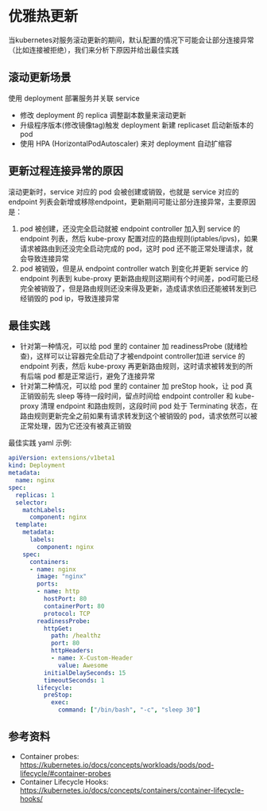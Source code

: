 # 优雅热更新

当kubernetes对服务滚动更新的期间，默认配置的情况下可能会让部分连接异常（比如连接被拒绝），我们来分析下原因并给出最佳实践

## 滚动更新场景

使用 deployment 部署服务并关联 service

- 修改 deployment 的 replica 调整副本数量来滚动更新
- 升级程序版本(修改镜像tag)触发 deployment 新建 replicaset 启动新版本的 pod
- 使用 HPA (HorizontalPodAutoscaler) 来对 deployment 自动扩缩容

## 更新过程连接异常的原因

滚动更新时，service 对应的 pod 会被创建或销毁，也就是 service 对应的 endpoint 列表会新增或移除endpoint，更新期间可能让部分连接异常，主要原因是：

1. pod 被创建，还没完全启动就被 endpoint controller 加入到 service 的 endpoint 列表，然后 kube-proxy 配置对应的路由规则(iptables/ipvs)，如果请求被路由到还没完全启动完成的 pod，这时 pod 还不能正常处理请求，就会导致连接异常
2. pod 被销毁，但是从 endpoint controller watch 到变化并更新 service 的 endpoint 列表到 kube-proxy 更新路由规则这期间有个时间差，pod可能已经完全被销毁了，但是路由规则还没来得及更新，造成请求依旧还能被转发到已经销毁的 pod ip，导致连接异常

## 最佳实践

- 针对第一种情况，可以给 pod 里的 container 加 readinessProbe (就绪检查)，这样可以让容器完全启动了才被endpoint controller加进 service 的 endpoint 列表，然后 kube-proxy 再更新路由规则，这时请求被转发到的所有后端 pod 都是正常运行，避免了连接异常
- 针对第二种情况，可以给 pod 里的 container 加 preStop hook，让 pod 真正销毁前先 sleep 等待一段时间，留点时间给 endpoint controller 和 kube-proxy 清理 endpoint 和路由规则，这段时间 pod 处于 Terminating 状态，在路由规则更新完全之前如果有请求转发到这个被销毁的 pod，请求依然可以被正常处理，因为它还没有被真正销毁

最佳实践 yaml 示例:

``` yaml
apiVersion: extensions/v1beta1
kind: Deployment
metadata:
  name: nginx
spec:
  replicas: 1
  selector:
    matchLabels:
      component: nginx
  template:
    metadata:
      labels:
        component: nginx
    spec:
      containers:
      - name: nginx
        image: "nginx"
        ports:
        - name: http
          hostPort: 80
          containerPort: 80
          protocol: TCP
        readinessProbe:
          httpGet:
            path: /healthz
            port: 80
            httpHeaders:
            - name: X-Custom-Header
              value: Awesome
          initialDelaySeconds: 15
          timeoutSeconds: 1
        lifecycle:
          preStop:
            exec:
              command: ["/bin/bash", "-c", "sleep 30"]
```

## 参考资料

- Container probes: https://kubernetes.io/docs/concepts/workloads/pods/pod-lifecycle/#container-probes
- Container Lifecycle Hooks: https://kubernetes.io/docs/concepts/containers/container-lifecycle-hooks/
